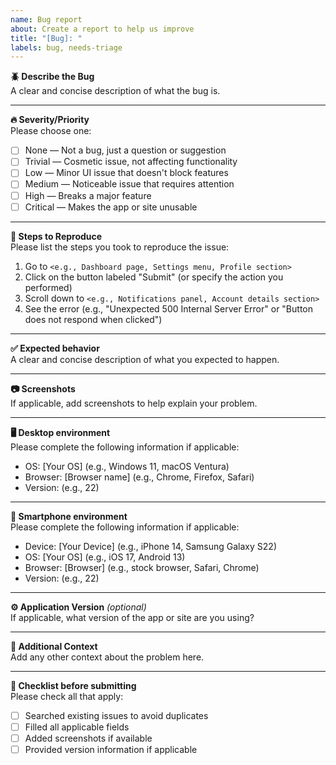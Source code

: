```yaml
---
name: Bug report
about: Create a report to help us improve
title: "[Bug]: "
labels: bug, needs-triage
---
```


**🪲 Describe the Bug**  
A clear and concise description of what the bug is.

---

**🔥 Severity/Priority**  
Please choose one:

- [ ] None — Not a bug, just a question or suggestion
- [ ] Trivial — Cosmetic issue, not affecting functionality
- [ ] Low — Minor UI issue that doesn't block features
- [ ] Medium — Noticeable issue that requires attention
- [ ] High — Breaks a major feature
- [ ] Critical — Makes the app or site unusable
---

**🧭 Steps to Reproduce**  
Please list the steps you took to reproduce the issue:
1. Go to `<e.g., Dashboard page, Settings menu, Profile section>`
2. Click on the button labeled "Submit" (or specify the action you performed)
3. Scroll down to `<e.g., Notifications panel, Account details section>`
4. See the error (e.g., "Unexpected 500 Internal Server Error" or "Button does not respond when clicked")

---

**✅ Expected behavior**  
A clear and concise description of what you expected to happen.

---

**📷 Screenshots**  
If applicable, add screenshots to help explain your problem.

---

**🖥️ Desktop environment**  
Please complete the following information if applicable:
- OS: [Your OS] (e.g., Windows 11, macOS Ventura)
- Browser: [Browser name] (e.g., Chrome, Firefox, Safari)
- Version: <Browser Version> (e.g., 22)

---

**📱 Smartphone environment**  
Please complete the following information if applicable:
- Device: [Your Device] (e.g., iPhone 14, Samsung Galaxy S22)
- OS: [Your OS] (e.g., iOS 17, Android 13)
- Browser: [Browser] (e.g., stock browser, Safari, Chrome)
- Version: <Version> (e.g., 22)

---

**⚙️ Application Version** _(optional)_  
If applicable, what version of the app or site are you using?

---

**📝 Additional Context**  
Add any other context about the problem here.

---

**🧮 Checklist before submitting**  
Please check all that apply:
- [ ] Searched existing issues to avoid duplicates
- [ ] Filled all applicable fields
- [ ] Added screenshots if available
- [ ] Provided version information if applicable
